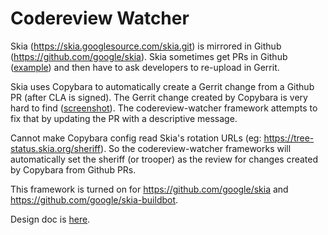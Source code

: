 Codereview Watcher
==================

Skia (https://skia.googlesource.com/skia.git) is mirrored in Github
(https://github.com/google/skia). Skia sometimes get PRs in Github
([example](https://github.com/google/skia/pull/68)) and then have to ask
developers to re-upload in Gerrit.

Skia uses Copybara to automatically create a Gerrit change from a Github PR
(after CLA is signed). The Gerrit change created by Copybara is very hard to
find ([screenshot](https://screenshot.googleplex.com/6FU2sfCeZWPGA8i)).
The codereview-watcher framework attempts to fix that by updating the PR with a
descriptive message.

Cannot make Copybara config read Skia's rotation URLs (eg:
https://tree-status.skia.org/sheriff). So the codereview-watcher frameworks will
automatically set the sheriff (or trooper) as the review for changes created by
Copybara from Github PRs.

This framework is turned on for https://github.com/google/skia and
https://github.com/google/skia-buildbot.

Design doc is [here](http://goto/skia-github-gerrit).

